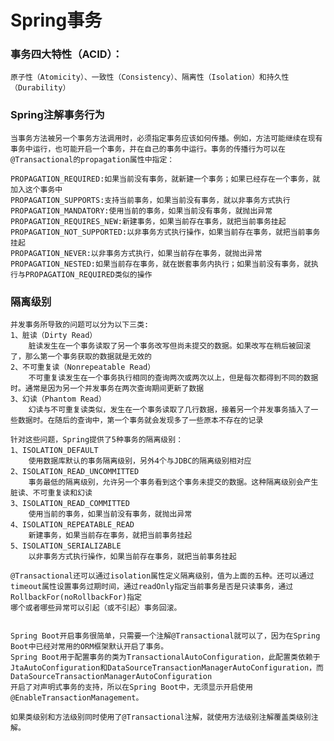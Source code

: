 #  Spring事务

### 事务四大特性（ACID）：
    原子性（Atomicity）、一致性（Consistency）、隔离性（Isolation）和持久性（Durability）
    
### Spring注解事务行为
    当事务方法被另一个事务方法调用时，必须指定事务应该如何传播。例如，方法可能继续在现有事务中运行，也可能开启一个事务，并在自己的事务中运行。事务的传播行为可以在@Transactional的propagation属性中指定：

    PROPAGATION_REQUIRED:如果当前没有事务，就新建一个事务；如果已经存在一个事务，就加入这个事务中
    PROPAGATION_SUPPORTS:支持当前事务，如果当前没有事务，就以非事务方式执行
    PROPAGATION_MANDATORY:使用当前的事务，如果当前没有事务，就抛出异常
    PROPAGATION_REQUIRES_NEW:新建事务，如果当前存在事务，就把当前事务挂起
    PROPAGATION_NOT_SUPPORTED:以非事务方式执行操作，如果当前存在事务，就把当前事务挂起
    PROPAGATION_NEVER:以非事务方式执行，如果当前存在事务，就抛出异常
    PROPAGATION_NESTED:如果当前存在事务，就在嵌套事务内执行；如果当前没有事务，就执行与PROPAGATION_REQUIRED类似的操作
    
### 隔离级别
    并发事务所导致的问题可以分为以下三类:
    1、脏读（Dirty Read）
        脏读发生在一个事务读取了另一个事务改写但尚未提交的数据。如果改写在稍后被回滚了，那么第一个事务获取的数据就是无效的
    2、不可重复读（Nonrepeatable Read）
        不可重复读发生在一个事务执行相同的查询两次或两次以上，但是每次都得到不同的数据时。通常是因为另一个并发事务在两次查询期间更新了数据
    3、幻读（Phantom Read）
        幻读与不可重复读类似，发生在一个事务读取了几行数据，接着另一个并发事务插入了一些数据时。在随后的查询中，第一个事务就会发现多了一些原本不存在的记录
    
    针对这些问题，Spring提供了5种事务的隔离级别：
    1、ISOLATION_DEFAULT
        使用数据库默认的事务隔离级别，另外4个与JDBC的隔离级别相对应
    2、ISOLATION_READ_UNCOMMITTED
        事务最低的隔离级别，允许另一个事务看到这个事务未提交的数据。这种隔离级别会产生脏读、不可重复读和幻读
    3、ISOLATION_READ_COMMITTED
        使用当前的事务，如果当前没有事务，就抛出异常
    4、ISOLATION_REPEATABLE_READ
        新建事务，如果当前存在事务，就把当前事务挂起
    5、ISOLATION_SERIALIZABLE
        以非事务方式执行操作，如果当前存在事务，就把当前事务挂起
    
    @Transactional还可以通过isolation属性定义隔离级别，值为上面的五种。还可以通过timeout属性设置事务过期时间，通过readOnly指定当前事务是否是只读事务，通过RollbackFor(noRollbackFor)指定
    哪个或者哪些异常可以引起（或不引起）事务回滚。
    
    
    Spring Boot开启事务很简单，只需要一个注解@Transactional就可以了，因为在Spring Boot中已经对常用的ORM框架默认开启了事务。
    Spring Boot用于配置事务的类为TransactionalAutoConfiguration，此配置类依赖于JtaAutoConfiguration和DataSourceTransactionManagerAutoConfiguration，而DataSourceTransactionManagerAutoConfiguration
    开启了对声明式事务的支持，所以在Spring Boot中，无须显示开启使用@EnableTransactionManagement。
    
    如果类级别和方法级别同时使用了@Transactional注解，就使用方法级别注解覆盖类级别注解。
